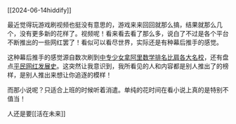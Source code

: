 [[2024-06-14hiddify]]

最近觉得玩游戏刷视频也挺没有意思的，游戏来来回回就那么搞，结果就那么几个，没有更多新的花样了。视频呢！看来看去看了那么多，说白了不过是各个平台不断推出的一些网红罢了！看似可以看尽世界，实际还是有种幕后推手的感觉。

这种幕后推手的感觉源自数次刷到[中专少女拿阿里数学排名比肩各大名校](https://t.me/c/1738918144/77)，还有盘点[平民网红发展史](https://b23.tv/10zfBTt)。这突然让我意识到，我所看见的人和内容都是别人推出了的榜样，是别人推出来想让你追逐的模样！

而那小说呢？只适合上班的时候听着消遣。单纯的花时间在看小说上真的是特别不值当！

人还是要[[活在未来]]


